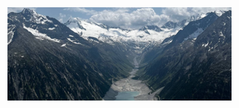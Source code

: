 <a href="http://restrictdevices.com" target="_blank">
  <img src="banner.jpeg" alt="Olpererhütte view">
</a>
